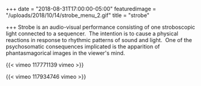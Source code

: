 +++
date = "2018-08-31T17:00:00-05:00"
featuredimage = "/uploads/2018/10/14/strobe_menu_2.gif"
title = "strobe"

+++
Strobe is an audio-visual performance consisting of one stroboscopic light connected to a sequencer.  The intention is to cause a physical reactions in response to rhythmic patterns of sound and light.  One of the psychosomatic consequences implicated is the apparition of phantasmagorical images in the viewer's mind.

{{< vimeo 117771139 vimeo >}}

{{< vimeo 117934746 vimeo >}}